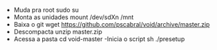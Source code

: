 - Muda pra root
sudo su
- Monta as unidades
mount /dev/sdXn /mnt
- Baixa o git
wget https://github.com/pscabral/void/archive/master.zip
- Descompacta
unzip master.zip
- Acessa a pasta
cd void-master
-Inicia o script
sh ./presetup

